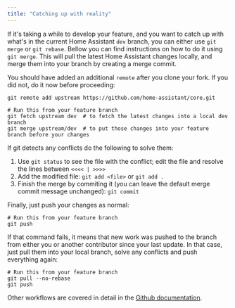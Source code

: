 ```yaml
---
title: "Catching up with reality"
---
```


If it's taking a while to develop your feature, and you want to catch up with what's in the current Home Assistant `dev` branch, you can either use `git merge` or `git rebase`.
Bellow you can find instructions on how to do it using `git merge`. This will pull the latest Home Assistant changes locally, and merge them into your branch by creating a merge commit.

You should have added an additional `remote` after you clone your fork. If you did not, do it now before proceeding:

```shell
git remote add upstream https://github.com/home-assistant/core.git
```

```shell
# Run this from your feature branch
git fetch upstream dev  # to fetch the latest changes into a local dev branch
git merge upstream/dev  # to put those changes into your feature branch before your changes
```

If git detects any conflicts do the following to solve them:

1. Use `git status` to see the file with the conflict; edit the file and resolve the lines between `<<<< | >>>>`
2. Add the modified file: `git add <file>` or `git add .`
3. Finish the merge by commiting it (you can leave the default merge commit message unchanged): `git commit`

Finally, just push your changes as normal:

```shell
# Run this from your feature branch
git push
```

If that command fails, it means that new work was pushed to the branch from either you or another contributor since your last update. In that case, just pull them into your local branch, solve any conflicts and push everything again:

```shell
# Run this from your feature branch
git pull --no-rebase
git push
```


Other workflows are covered in detail in the [Github documentation](https://docs.github.com/get-started/quickstart/fork-a-repo).
